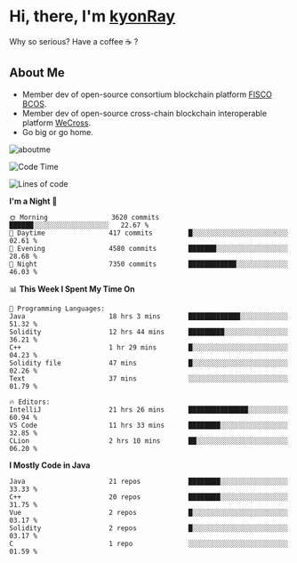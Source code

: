 # Hi, there, I'm [kyonRay](https://kyonRay.github.io)

Why so serious? Have a coffee ☕️ ?

## About Me

- Member dev of open-source consortium blockchain platform [FISCO BCOS](https://github.com/FISCO-BCOS).
- Member dev of open-source cross-chain blockchain interoperable platform [WeCross](https://github.com/WeBankBlockchain/WeCross).
- Go big or go home.

![aboutme](https://github-readme-stats.vercel.app/api?username=kyonRay&count_private=true&show_icons=true)

<!-- ![top-langs](https://github-readme-stats.vercel.app/api/top-langs/?username=kyonRay&layout=compact&hide=shell,html) -->

<!--START_SECTION:waka-->
![Code Time](http://img.shields.io/badge/Code%20Time-208%20hrs%2012%20mins-blue)

![Lines of code](https://img.shields.io/badge/From%20Hello%20World%20I%27ve%20Written-12.9%20million%20lines%20of%20code-blue)

**I'm a Night 🦉** 

```text
🌞 Morning                3620 commits        ██████░░░░░░░░░░░░░░░░░░░   22.67 % 
🌆 Daytime                417 commits         █░░░░░░░░░░░░░░░░░░░░░░░░   02.61 % 
🌃 Evening                4580 commits        ███████░░░░░░░░░░░░░░░░░░   28.68 % 
🌙 Night                  7350 commits        ████████████░░░░░░░░░░░░░   46.03 % 
```


📊 **This Week I Spent My Time On** 

```text
💬 Programming Languages: 
Java                     18 hrs 3 mins       █████████████░░░░░░░░░░░░   51.32 % 
Solidity                 12 hrs 44 mins      █████████░░░░░░░░░░░░░░░░   36.21 % 
C++                      1 hr 29 mins        █░░░░░░░░░░░░░░░░░░░░░░░░   04.23 % 
Solidity file            47 mins             █░░░░░░░░░░░░░░░░░░░░░░░░   02.26 % 
Text                     37 mins             ░░░░░░░░░░░░░░░░░░░░░░░░░   01.79 % 

🔥 Editors: 
IntelliJ                 21 hrs 26 mins      ███████████████░░░░░░░░░░   60.94 % 
VS Code                  11 hrs 33 mins      ████████░░░░░░░░░░░░░░░░░   32.85 % 
CLion                    2 hrs 10 mins       ██░░░░░░░░░░░░░░░░░░░░░░░   06.20 % 
```

**I Mostly Code in Java** 

```text
Java                     21 repos            ████████░░░░░░░░░░░░░░░░░   33.33 % 
C++                      20 repos            ████████░░░░░░░░░░░░░░░░░   31.75 % 
Vue                      2 repos             █░░░░░░░░░░░░░░░░░░░░░░░░   03.17 % 
Solidity                 2 repos             █░░░░░░░░░░░░░░░░░░░░░░░░   03.17 % 
C                        1 repo              ░░░░░░░░░░░░░░░░░░░░░░░░░   01.59 % 
```




<!--END_SECTION:waka-->
